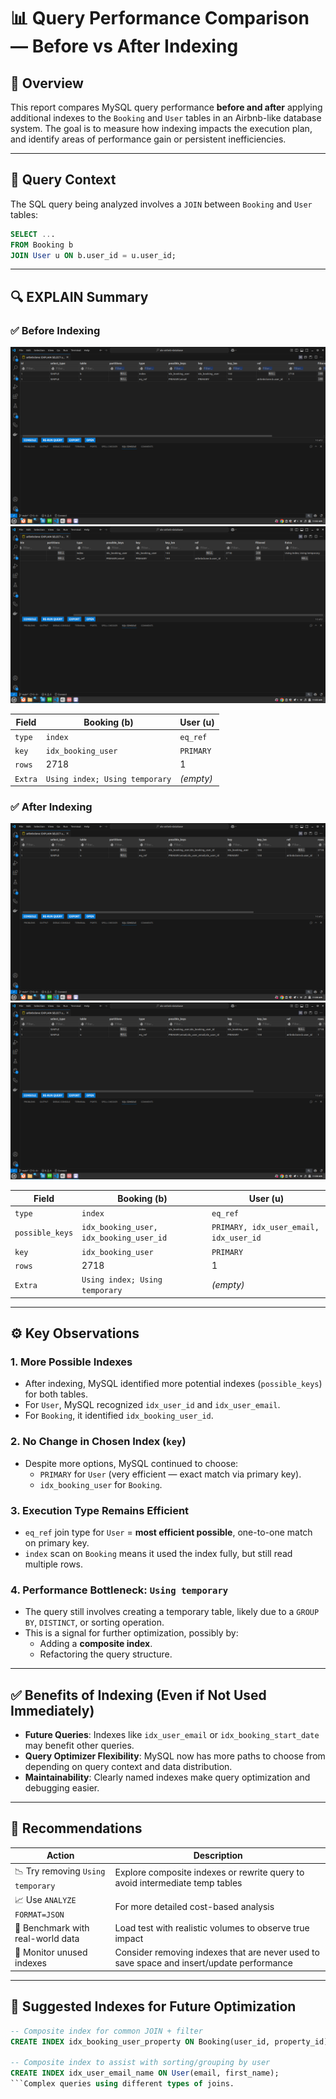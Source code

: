 
# 📊 Query Performance Comparison — Before vs After Indexing

## 📝 Overview

This report compares MySQL query performance **before and after** applying additional indexes to the `Booking` and `User` tables in an Airbnb-like database system. The goal is to measure how indexing impacts the execution plan, and identify areas of performance gain or persistent inefficiencies.

---

## 📌 Query Context

The SQL query being analyzed involves a `JOIN` between `Booking` and `User` tables:

```sql
SELECT ...
FROM Booking b
JOIN User u ON b.user_id = u.user_id;
```

---

## 🔍 EXPLAIN Summary

### ✅ Before Indexing

![EXPLAIN Output](../screenshots/before_indexing_1.png)
![EXPLAIN Output](../screenshots/before_indexing_2.png)

| Field         | Booking (b)              | User (u)                       |
|---------------|---------------------------|--------------------------------|
| `type`        | `index`                   | `eq_ref`                       |
| `key`         | `idx_booking_user`        | `PRIMARY`                      |
| `rows`        | 2718                      | 1                              |
| `Extra`       | `Using index; Using temporary` | *(empty)*                |

### ✅ After Indexing
![EXPLAIN Output](../screenshots/after_indexing_1.png)
![EXPLAIN Output](../screenshots/after_indexing_1.png)

| Field         | Booking (b)                         | User (u)                                           |
|---------------|--------------------------------------|----------------------------------------------------|
| `type`        | `index`                              | `eq_ref`                                           |
| `possible_keys` | `idx_booking_user, idx_booking_user_id` | `PRIMARY, idx_user_email, idx_user_id`       |
| `key`         | `idx_booking_user`                   | `PRIMARY`                                          |
| `rows`        | 2718                                 | 1                                                  |
| `Extra`       | `Using index; Using temporary`       | *(empty)*                                          |

---

## ⚙️ Key Observations

### 1. **More Possible Indexes**
- After indexing, MySQL identified more potential indexes (`possible_keys`) for both tables.
- For `User`, MySQL recognized `idx_user_id` and `idx_user_email`.
- For `Booking`, it identified `idx_booking_user_id`.

### 2. **No Change in Chosen Index (`key`)**
- Despite more options, MySQL continued to choose:
  - `PRIMARY` for `User` (very efficient — exact match via primary key).
  - `idx_booking_user` for `Booking`.

### 3. **Execution Type Remains Efficient**
- `eq_ref` join type for `User` = **most efficient possible**, one-to-one match on primary key.
- `index` scan on `Booking` means it used the index fully, but still read multiple rows.

### 4. **Performance Bottleneck: `Using temporary`**
- The query still involves creating a temporary table, likely due to a `GROUP BY`, `DISTINCT`, or sorting operation.
- This is a signal for further optimization, possibly by:
  - Adding a **composite index**.
  - Refactoring the query structure.

---

## ✅ Benefits of Indexing (Even if Not Used Immediately)
- **Future Queries**: Indexes like `idx_user_email` or `idx_booking_start_date` may benefit other queries.
- **Query Optimizer Flexibility**: MySQL now has more paths to choose from depending on query context and data distribution.
- **Maintainability**: Clearly named indexes make query optimization and debugging easier.

---

## 🔁 Recommendations

| Action | Description |
|--------|-------------|
| 📉 Try removing `Using temporary` | Explore composite indexes or rewrite query to avoid intermediate temp tables |
| 📈 Use `ANALYZE FORMAT=JSON` | For more detailed cost-based analysis |
| 🧪 Benchmark with real-world data | Load test with realistic volumes to observe true impact |
| 🔧 Monitor unused indexes | Consider removing indexes that are never used to save space and insert/update performance |

---

## 📂 Suggested Indexes for Future Optimization

```sql
-- Composite index for common JOIN + filter
CREATE INDEX idx_booking_user_property ON Booking(user_id, property_id);

-- Composite index to assist with sorting/grouping by user
CREATE INDEX idx_user_email_name ON User(email, first_name);
```Complex queries using different types of joins.